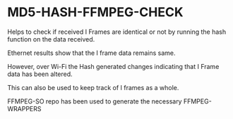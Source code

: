 # MD5-HASH-FFMPEG-CHECK
Helps to check if received I Frames are identical or not by running the hash function on the data received.

Ethernet results show that the I frame data remains same.

However, over Wi-Fi the Hash generated changes indicating that I Frame data has been altered. 

This can also be used to keep track of I frames as a whole.

FFMPEG-SO repo has been used to generate the necessary FFMPEG- WRAPPERS
